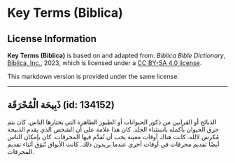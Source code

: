 # Key Terms (Biblica)

## License Information

**Key Terms (Biblica)** is based on and adapted from: _Biblica Bible Dictionary_, [Biblica, Inc.](https://www.biblica.com/), 2023, which is licensed under a [CC BY-SA 4.0 license](https://creativecommons.org/licenses/by-sa/4.0/legalcode.en).

This markdown version is provided under the same license.



--------------------------------

## ذَبِيحَة الْمُحْرَقَة (id: 134152)

الذبائح أو القرابين من ذكور الحيوانات أو الطيور الطاهرة التي يختارها الناس. كان يتم حرق الحيوان بأكمله باستثناء الجلد. كان هذا علامة على أن الشخص الذي يقدم الذبيحة مُكرس لالله. كانت هناك أوقات معينة يجب أن تُقدَّم فيها المحرقات. كان بإمكان الناس أيضًا تقديم محرقات في أوقات أخرى عندما يريدون ذلك. كانت الأبواق تُبَوَق أثناء تقديم المحرقات.


